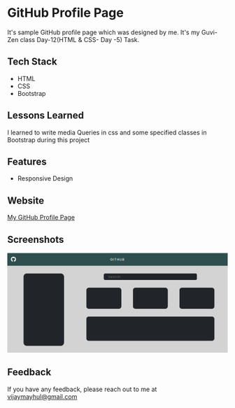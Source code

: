 
# GitHub Profile Page

It's sample GitHub profile page which was designed by me. It's my Guvi-Zen class Day-12(HTML & CSS- Day -5) Task.

## Tech Stack

- HTML
- CSS
- Bootstrap

## Lessons Learned

I learned to write media Queries in css and some specified classes in Bootstrap during this project


## Features

- Responsive Design


## Website

[My GitHub Profile Page](https://git-hub-profile-page.vercel.app/)


## Screenshots

![App Screenshot](Demo_Img.png)


## Feedback

If you have any feedback, please reach out to me at vijaymayhul@gmail.com

